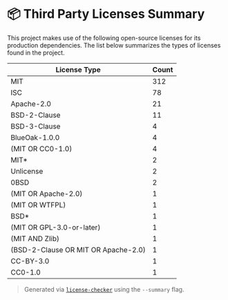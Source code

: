 # 📦 Third Party Licenses Summary

This project makes use of the following open-source licenses for its production dependencies. The list below summarizes the types of licenses found in the project.

| License Type                        | Count |
| ----------------------------------- | ----- |
| MIT                                 | 312   |
| ISC                                 | 78    |
| Apache-2.0                          | 21    |
| BSD-2-Clause                        | 11    |
| BSD-3-Clause                        | 4     |
| BlueOak-1.0.0                       | 4     |
| (MIT OR CC0-1.0)                    | 4     |
| MIT*                                | 2     |
| Unlicense                           | 2     |
| 0BSD                                | 2     |
| (MIT OR Apache-2.0)                 | 1     |
| (MIT OR WTFPL)                      | 1     |
| BSD*                                | 1     |
| (MIT OR GPL-3.0-or-later)           | 1     |
| (MIT AND Zlib)                      | 1     |
| (BSD-2-Clause OR MIT OR Apache-2.0) | 1     |
| CC-BY-3.0                           | 1     |
| CC0-1.0                             | 1     |

> Generated via [`license-checker`](https://www.npmjs.com/package/license-checker) using the `--summary` flag.
